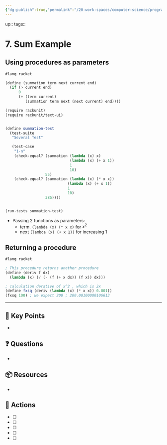 ```yaml
---
{"dg-publish":true,"permalink":"/20-work-spaces/computer-science/programming/scheme/sicp/detailed/chapter-i/codebox/9-sum-example/"}
---
```




up:: 
tags:: 



# 7. Sum Example
## Using procedures as parameters

```scheme
#lang racket

(define (summation term next current end)
  (if (> current end)
      0
      (+ (term current)
         (summation term next (next current) end))))

(require rackunit)
(require rackunit/text-ui)


(define summation-test
  (test-suite
   "Several Test"

   (test-case
    "1-n"
    (check-equal? (summation (lambda (x) x)
                             (lambda (x) (+ x 1))
                             1
                             10)
                  55)
    (check-equal? (summation (lambda (x) (* x x))
                            (lambda (x) (+ x 1))
                            1
                            10)
                  385))))


(run-tests summation-test)
```

- Passing 2 functions as parameters:
	- term. `(lambda (x) (* x x)`  for $x^2$
	- next `(lambda (x) (+ x 1))` for increasing 1 

## Returning a procedure

```scheme
#lang racket

; This procedure returns another procedure
(define (deriv f dx)
  (lambda (x) (/ (- (f (+ x dx)) (f x)) dx)))

; calculation derative of x^2 , which is 2x
(define fxsq (deriv (lambda (x) (* x x)) 0.001))
(fxsq 100) ; we expect 200 ; 200.00100000106613
```


---

## 🔑 Key Points
- 
## ❓ Questions
- 
## 📦 Resources
- 
## 🎯 Actions
- [ ] 
- [ ] 
- [ ] 
- [ ] 
- [ ] 
